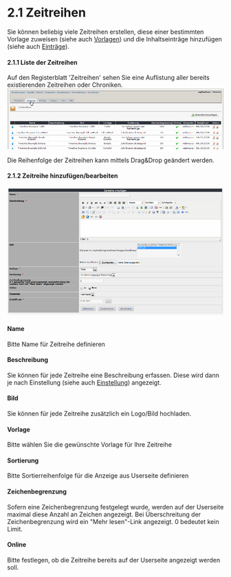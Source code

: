 # 2.1 Zeitreihen

Sie können beliebig viele Zeitreihen erstellen, diese einer bestimmten Vorlage zuweisen (siehe auch [Vorlagen](2admin_templates.md)) und die Inhaltseinträge hinzufügen (siehe auch [Einträge](2admin_items.md)).

#### 2.1.1 Liste der Zeitreihen
Auf den Registerblatt 'Zeitreihen' sehen Sie eine Auflistung aller bereits existierenden Zeitreihen oder Chroniken.
![](../assets/2admin_timelines_list.png)

Die Reihenfolge der Zeitreihen kann mittels Drag&Drop geändert werden.

#### 2.1.2 Zeitreihe hinzufügen/bearbeiten
![](../assets/2admin_timelines_add.png)

#### Name
Bitte Name für Zeitreihe definieren

#### Beschreibung
Sie können für jede Zeitreihe eine Beschreibung erfassen. Diese wird dann je nach Einstellung (siehe auch [Einstellung](2preferences.md)) angezeigt.

#### Bild
Sie können für jede Zeitreihe zusätzlich ein Logo/Bild hochladen.

#### Vorlage
Bitte wählen Sie die gewünschte Vorlage für Ihre Zeitreihe

#### Sortierung
Bitte Sortierreihenfolge für die Anzeige aus Userseite definieren

#### Zeichenbegrenzung
Sofern eine Zeichenbegrenzung festgelegt wurde, werden auf der Userseite maximal diese Anzahl an Zeichen angezeigt. Bei Überschreitung der Zeichenbegrenzung wird ein "Mehr lesen"-Link angezeigt.
0 bedeutet kein Limit.

#### Online
Bitte festlegen, ob die Zeitreihe bereits auf der Userseite angezeigt werden soll.
 